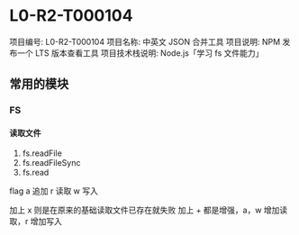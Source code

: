 # L0-R2-T000104


项目编号:
  L0-R2-T000104
项目名称:
  中英文 JSON 合并工具
项目说明:
  NPM 发布一个 LTS 版本查看工具
项目技术栈说明:
  Node.js「学习 fs 文件能力」
    


## 常用的模块


### FS

#### 读取文件

1. fs.readFile
2. fs.readFileSync
3. fs.read


flag
a 追加
r 读取
w 写入

加上 x 则是在原来的基础读取文件已存在就失败
加上 + 都是增强，a，w 增加读取，r 增加写入

